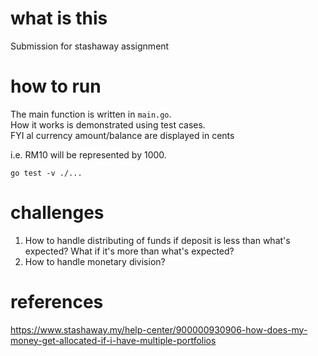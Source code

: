 # what is this
Submission for stashaway assignment

# how to run
The main function is written in `main.go`.  
How it works is demonstrated using test cases.  
FYI al currency amount/balance are displayed in cents

i.e. RM10 will be represented by 1000.
```shell
go test -v ./...

```

# challenges
1. How to handle distributing of funds if deposit is less than what's expected? What if it's more than what's expected?
2. How to handle monetary division?

# references
https://www.stashaway.my/help-center/900000930906-how-does-my-money-get-allocated-if-i-have-multiple-portfolios